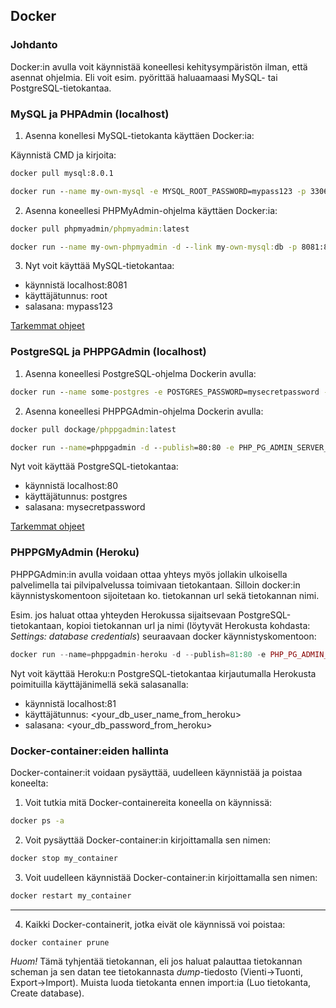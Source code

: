 ## Docker

### Johdanto

Docker:in avulla voit käynnistää koneellesi kehitysympäristön ilman, että asennat ohjelmia. Eli voit esim. pyörittää  haluaamaasi MySQL- tai PostgreSQL-tietokantaa.

### MySQL ja PHPAdmin (localhost)

1. Asenna konellesi MySQL-tietokanta käyttäen Docker:ia:

Käynnistä CMD ja kirjoita:

```cmd
docker pull mysql:8.0.1

docker run --name my-own-mysql -e MYSQL_ROOT_PASSWORD=mypass123 -p 3306:3306 -d mysql:8.0.1
```

2. Asenna koneellesi PHPMyAdmin-ohjelma käyttäen Docker:ia:

```cmd
docker pull phpmyadmin/phpmyadmin:latest

docker run --name my-own-phpmyadmin -d --link my-own-mysql:db -p 8081:80 phpmyadmin/phpmyadmin
```

3. Nyt voit käyttää MySQL-tietokantaa:

- käynnistä localhost:8081
- käyttäjätunnus: root
- salasana: mypass123

[Tarkemmat ohjeet](https://medium.com/@migueldoctor/run-mysql-phpmyadmin-locally-in-3-steps-using-docker-74eb735fa1fc)

### PostgreSQL ja PHPPGAdmin (localhost)

1. Asenna koneellesi PostgreSQL-ohjelma Dockerin avulla:

```cmd
docker run --name some-postgres -e POSTGRES_PASSWORD=mysecretpassword -p 5432:5432 -d postgres
```

2. Asenna koneellesi PHPPGAdmin-ohjelma Dockerin avulla:

```cmd
docker pull dockage/phppgadmin:latest

docker run --name=phppgadmin -d --publish=80:80 -e PHP_PG_ADMIN_SERVER_HOST=host.docker.internal dockage/phppgadmin:latest
```

Nyt voit käyttää PostgreSQL-tietokantaa:

- käynnistä localhost:80
- käyttäjätunnus: postgres
- salasana: mysecretpassword

[Tarkemmat ohjeet](https://hub.docker.com/r/dockage/phppgadmin/)

### PHPPGMyAdmin (Heroku)

PHPPGAdmin:in avulla voidaan ottaa yhteys myös jollakin ulkoisella palvelimella tai pilvipalvelussa toimivaan tietokantaan. Silloin docker:in käynnistyskomentoon sijoitetaan ko. tietokannan url sekä tietokannan nimi.

Esim. jos haluat ottaa yhteyden Herokussa sijaitsevaan PostgreSQL-tietokantaan, kopioi tietokannan url ja nimi (löytyvät Herokusta kohdasta: *Settings: database credentials*) seuraavaan docker käynnistyskomentoon:

```php
docker run --name=phppgadmin-heroku -d --publish=81:80 -e PHP_PG_ADMIN_SERVER_HOST=\<your_db_url_from_heroku\> -e PHP_PG_ADMIN_SERVER_DEFAULT_DB=\<your_db_name_from_heroku\> -e PHP_PG_ADMIN_OWNED_ONLY=true dockage/phppgadmin:latest
```

Nyt voit käyttää Heroku:n PostgreSQL-tietokantaa kirjautumalla Herokusta poimituilla käyttäjänimellä sekä salasanalla:

- käynnistä localhost:81
- käyttäjätunnus: <your_db_user_name_from_heroku>
- salasana: <your_db_password_from_heroku>

### Docker-container:eiden hallinta

Docker-container:it voidaan pysäyttää, uudelleen käynnistää ja poistaa koneelta:

1. Voit tutkia mitä Docker-containereita koneella on käynnissä:

```cmd
docker ps -a
```

2. Voit pysäyttää Docker-container:in kirjoittamalla sen nimen:

```cmd
docker stop my_container
```

3. Voit uudelleen käynnistää Docker-container:in kirjoittamalla sen nimen:

```cmd
docker restart my_container
```
---

4. Kaikki Docker-containerit, jotka eivät ole käynnissä voi poistaa:

```cmd
docker container prune
```

*Huom!* Tämä tyhjentää tietokannan, eli jos haluat palauttaa tietokannan scheman ja sen datan tee tietokannasta *dump*-tiedosto (Vienti->Tuonti, Export->Import). Muista luoda tietokanta ennen import:ia (Luo tietokanta, Create database).


